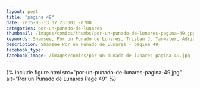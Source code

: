 ```yaml
---
layout: post
title: "pagina 49"
date: 2015-05-13 07:23:001 -0700
categories: por-un-punado-de-lunares
thumbnail: /images/comics/thumbs/por-un-punado-de-lunares-pagina-49.jpg
keywords: Shamsee, Por un Punado de Lunares, Tristan J. Tarwater, Adrian Ricker
description: Shamsee Por un Punado de Lunares - pagina 49
facebook_type: 
facebook_image: /images/comics/por-un-punado-de-lunares-pagina-49.jpg
---
```

{% include figure.html src="por-un-punado-de-lunares-pagina-49.jpg" alt="Por un Punado de Lunares Page 49" %}
